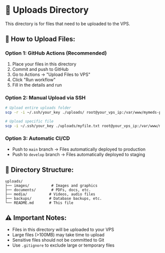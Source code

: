 # 📁 Uploads Directory

This directory is for files that need to be uploaded to the VPS.

## 🚀 **How to Upload Files:**

### **Option 1: GitHub Actions (Recommended)**
1. Place your files in this directory
2. Commit and push to GitHub
3. Go to Actions → "Upload Files to VPS"
4. Click "Run workflow"
5. Fill in the details and run

### **Option 2: Manual Upload via SSH**
```bash
# Upload entire uploads folder
scp -r -i ~/.ssh/your_key ./uploads/ root@your_vps_ip:/var/www/mymeds-production/

# Upload specific file
scp -i ~/.ssh/your_key ./uploads/myfile.txt root@your_vps_ip:/var/www/mymeds-production/uploads/
```

### **Option 3: Automatic CI/CD**
- Push to `main` branch → Files automatically deployed to production
- Push to `develop` branch → Files automatically deployed to staging

## 📂 **Directory Structure:**
```
uploads/
├── images/          # Images and graphics
├── documents/       # PDFs, docs, etc.
├── media/          # Videos, audio files
├── backups/        # Database backups, etc.
└── README.md       # This file
```

## ⚠️ **Important Notes:**
- Files in this directory will be uploaded to your VPS
- Large files (>100MB) may take time to upload
- Sensitive files should not be committed to Git
- Use `.gitignore` to exclude large or temporary files
